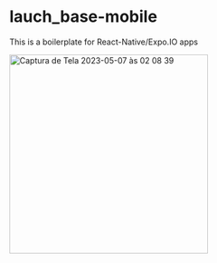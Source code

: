 # lauch_base-mobile

This is a boilerplate for React-Native/Expo.IO apps

<img width="351" alt="Captura de Tela 2023-05-07 às 02 08 39" src="https://user-images.githubusercontent.com/42348970/236658905-945650d4-ee84-49bd-8ea8-0b0a7973a416.png">
